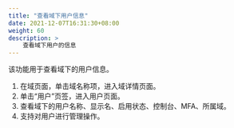 ```yaml
---
title: "查看域下用户信息"
date: 2021-12-07T16:31:30+08:00
weight: 60
description: >
    查看域下用户的信息
---
```


该功能用于查看域下的用户信息。

1. 在域页面，单击域名称项，进入域详情页面。
2. 单击“用户”页签，进入用户页面。
3. 查看域下的用户名称、显示名、启用状态、控制台、MFA、所属域。
4. 支持对用户进行管理操作。